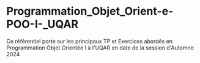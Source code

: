 # Programmation_Objet_Orient-e-POO-I-_UQAR
Ce référentiel porte sur les principaux TP et Exercices abordés en Programmation Objet Orientée I à l'UQAR en date de la session d'Automne 2024
